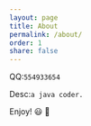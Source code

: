 ```yaml
---
layout: page
title: About
permalink: /about/
order: 1
share: false
---
```


QQ:`554933654` <br/>

Desc:`a java coder.` <br/>

Enjoy! :smiley: :gift_heart:
